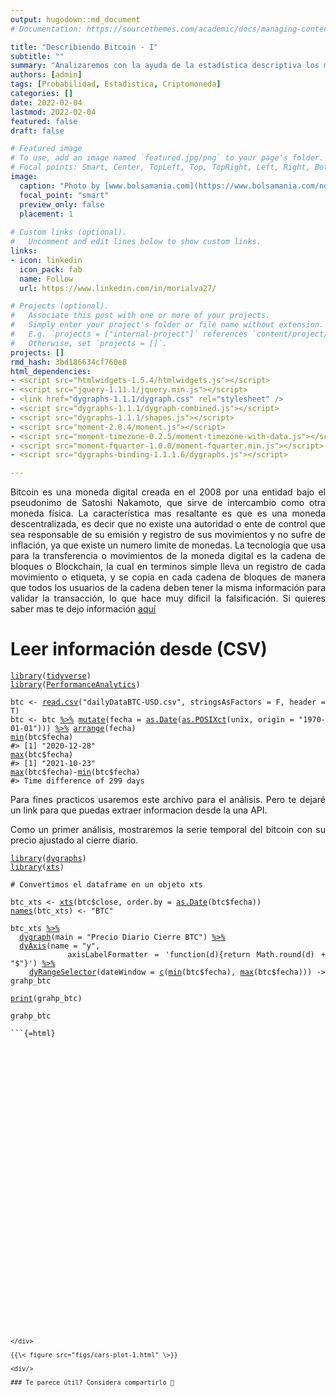 ```yaml
---
output: hugodown::md_document
# Documentation: https://sourcethemes.com/academic/docs/managing-content/

title: "Describiendo Bitcoin - I"
subtitle: ""
summary: "Analizaremos con la ayuda de la estadística descriptiva los movimientos de una criptomoneda"
authors: [admin]
tags: [Probabilidad, Estadistica, Criptomoneda]
categories: []
date: 2022-02-04
lastmod: 2022-02-04
featured: false
draft: false

# Featured image
# To use, add an image named `featured.jpg/png` to your page's folder.
# Focal points: Smart, Center, TopLeft, Top, TopRight, Left, Right, BottomLeft, Bottom, BottomRight.
image:
  caption: "Photo by [www.bolsamania.com](https://www.bolsamania.com/noticias/criptodivisas/el-bitcoin-corrige-un-10-fin-del-rally-o-toma-de-beneficios--8277113.html)"
  focal_point: "smart"
  preview_only: false
  placement: 1
  
# Custom links (optional).
#   Uncomment and edit lines below to show custom links.
links:
- icon: linkedin
  icon_pack: fab
  name: Follow
  url: https://www.linkedin.com/in/morialva27/

# Projects (optional).
#   Associate this post with one or more of your projects.
#   Simply enter your project's folder or file name without extension.
#   E.g. `projects = ["internal-project"]` references `content/project/deep-learning/index.md`.
#   Otherwise, set `projects = []`.
projects: []
rmd_hash: 3bd186634cf760e8
html_dependencies:
- <script src="htmlwidgets-1.5.4/htmlwidgets.js"></script>
- <script src="jquery-1.11.1/jquery.min.js"></script>
- <link href="dygraphs-1.1.1/dygraph.css" rel="stylesheet" />
- <script src="dygraphs-1.1.1/dygraph-combined.js"></script>
- <script src="dygraphs-1.1.1/shapes.js"></script>
- <script src="moment-2.8.4/moment.js"></script>
- <script src="moment-timezone-0.2.5/moment-timezone-with-data.js"></script>
- <script src="moment-fquarter-1.0.0/moment-fquarter.min.js"></script>
- <script src="dygraphs-binding-1.1.1.6/dygraphs.js"></script>

---
```


<div style="text-align: justify">

Bitcoin es una moneda digital creada en el 2008 por una entidad bajo el pseudonimo de Satoshi Nakamoto, que sirve de intercambio como otra moneda física. La característica mas resaltante es que es una moneda descentralizada, es decir que no existe una autoridad o ente de control que sea responsable de su emisión y registro de sus movimientos y no sufre de inflación, ya que existe un numero limite de monedas. La tecnología que usa para la transferencia o movimientos de la moneda digital es la cadena de bloques o Blockchain, la cual en terminos simple lleva un registro de cada movimiento o etiqueta, y se copia en cada cadena de bloques de manera que todos los usuarios de la cadena deben tener la misma información para validar la transacción, lo que hace muy dificil la falsificación. Si quieres saber mas te dejo información [aquí](https://es.wikipedia.org/wiki/Bitcoin)

# Leer información desde (CSV)

<div class="highlight">

<pre class='chroma'><code class='language-r' data-lang='r'><span class='kr'><a href='https://rdrr.io/r/base/library.html'>library</a></span><span class='o'>(</span><span class='nv'><a href='https://tidyverse.tidyverse.org'>tidyverse</a></span><span class='o'>)</span>
<span class='kr'><a href='https://rdrr.io/r/base/library.html'>library</a></span><span class='o'>(</span><span class='nv'><a href='https://github.com/braverock/PerformanceAnalytics'>PerformanceAnalytics</a></span><span class='o'>)</span>

<span class='nv'>btc</span> <span class='o'>&lt;-</span> <span class='nf'><a href='https://rdrr.io/r/utils/read.table.html'>read.csv</a></span><span class='o'>(</span><span class='s'>"dailyDataBTC-USD.csv"</span>, stringsAsFactors <span class='o'>=</span> <span class='kc'>F</span>, header <span class='o'>=</span> <span class='kc'>T</span><span class='o'>)</span>
<span class='nv'>btc</span> <span class='o'>&lt;-</span> <span class='nv'>btc</span> <span class='o'><a href='https://magrittr.tidyverse.org/reference/pipe.html'>%&gt;%</a></span> <span class='nf'><a href='https://dplyr.tidyverse.org/reference/mutate.html'>mutate</a></span><span class='o'>(</span>fecha <span class='o'>=</span> <span class='nf'><a href='https://rdrr.io/r/base/as.Date.html'>as.Date</a></span><span class='o'>(</span><span class='nf'><a href='https://rdrr.io/r/base/as.POSIXlt.html'>as.POSIXct</a></span><span class='o'>(</span><span class='nv'>unix</span>, origin <span class='o'>=</span> <span class='s'>"1970-01-01"</span><span class='o'>)</span><span class='o'>)</span><span class='o'>)</span> <span class='o'><a href='https://magrittr.tidyverse.org/reference/pipe.html'>%&gt;%</a></span> <span class='nf'><a href='https://dplyr.tidyverse.org/reference/arrange.html'>arrange</a></span><span class='o'>(</span><span class='nv'>fecha</span><span class='o'>)</span>
<span class='nf'><a href='https://rdrr.io/r/base/Extremes.html'>min</a></span><span class='o'>(</span><span class='nv'>btc</span><span class='o'>$</span><span class='nv'>fecha</span><span class='o'>)</span>
<span class='c'>#&gt; [1] "2020-12-28"</span>
<span class='nf'><a href='https://rdrr.io/r/base/Extremes.html'>max</a></span><span class='o'>(</span><span class='nv'>btc</span><span class='o'>$</span><span class='nv'>fecha</span><span class='o'>)</span>
<span class='c'>#&gt; [1] "2021-10-23"</span>
<span class='nf'><a href='https://rdrr.io/r/base/Extremes.html'>max</a></span><span class='o'>(</span><span class='nv'>btc</span><span class='o'>$</span><span class='nv'>fecha</span><span class='o'>)</span><span class='o'>-</span><span class='nf'><a href='https://rdrr.io/r/base/Extremes.html'>min</a></span><span class='o'>(</span><span class='nv'>btc</span><span class='o'>$</span><span class='nv'>fecha</span><span class='o'>)</span>
<span class='c'>#&gt; Time difference of 299 days</span></code></pre>

</div>

Para fines practicos usaremos este archivo para el análisis. Pero te dejaré un link para que puedas extraer informacion desde la una API.

Como un primer análisis, mostraremos la serie temporal del bitcoin con su precio ajustado al cierre diario.

<div class="highlight">

<pre class='chroma'><code class='language-r' data-lang='r'><span class='kr'><a href='https://rdrr.io/r/base/library.html'>library</a></span><span class='o'>(</span><span class='nv'><a href='https://github.com/rstudio/dygraphs'>dygraphs</a></span><span class='o'>)</span>
<span class='kr'><a href='https://rdrr.io/r/base/library.html'>library</a></span><span class='o'>(</span><span class='nv'><a href='https://github.com/joshuaulrich/xts'>xts</a></span><span class='o'>)</span>

<span class='c'># Convertimos el dataframe en un objeto xts</span>

<span class='nv'>btc_xts</span> <span class='o'>&lt;-</span> <span class='nf'><a href='https://rdrr.io/pkg/xts/man/xts.html'>xts</a></span><span class='o'>(</span><span class='nv'>btc</span><span class='o'>$</span><span class='nv'>close</span>, order.by <span class='o'>=</span> <span class='nf'><a href='https://rdrr.io/pkg/zoo/man/yearmon.html'>as.Date</a></span><span class='o'>(</span><span class='nv'>btc</span><span class='o'>$</span><span class='nv'>fecha</span><span class='o'>)</span><span class='o'>)</span>
<span class='nf'><a href='https://rdrr.io/r/base/names.html'>names</a></span><span class='o'>(</span><span class='nv'>btc_xts</span><span class='o'>)</span> <span class='o'>&lt;-</span> <span class='s'>"BTC"</span>

<span class='nv'>btc_xts</span> <span class='o'><a href='https://rdrr.io/pkg/dygraphs/man/dygraphs-exports.html'>%&gt;%</a></span>
  <span class='nf'><a href='https://rdrr.io/pkg/dygraphs/man/dygraph.html'>dygraph</a></span><span class='o'>(</span>main <span class='o'>=</span> <span class='s'>"Precio Diario Cierre BTC"</span><span class='o'>)</span> <span class='o'><a href='https://rdrr.io/pkg/dygraphs/man/dygraphs-exports.html'>%&gt;%</a></span>
  <span class='nf'><a href='https://rdrr.io/pkg/dygraphs/man/dyAxis.html'>dyAxis</a></span><span class='o'>(</span>name <span class='o'>=</span> <span class='s'>"y"</span>,
         axisLabelFormatter <span class='o'>=</span> <span class='s'>'function(d)&#123;return Math.round(d) + "$"&#125;'</span><span class='o'>)</span> <span class='o'><a href='https://rdrr.io/pkg/dygraphs/man/dygraphs-exports.html'>%&gt;%</a></span>
    <span class='nf'><a href='https://rdrr.io/pkg/dygraphs/man/dyRangeSelector.html'>dyRangeSelector</a></span><span class='o'>(</span>dateWindow <span class='o'>=</span> <span class='nf'><a href='https://rdrr.io/r/base/c.html'>c</a></span><span class='o'>(</span><span class='nf'><a href='https://rdrr.io/r/base/Extremes.html'>min</a></span><span class='o'>(</span><span class='nv'>btc</span><span class='o'>$</span><span class='nv'>fecha</span><span class='o'>)</span>, <span class='nf'><a href='https://rdrr.io/r/base/Extremes.html'>max</a></span><span class='o'>(</span><span class='nv'>btc</span><span class='o'>$</span><span class='nv'>fecha</span><span class='o'>)</span><span class='o'>)</span><span class='o'>)</span> <span class='o'>-&gt;</span> <span class='nv'>grahp_btc</span>

<span class='nf'><a href='https://rdrr.io/r/base/print.html'>print</a></span><span class='o'>(</span><span class='nv'>grahp_btc</span><span class='o'>)</span></code></pre>

</div>

<div class="highlight">

<pre class='chroma'><code class='language-r' data-lang='r'><span class='nv'>grahp_btc</span>

```{=html}
<div id="htmlwidget-e973c77c6a89dfc18af7" style="width:700px;height:415.296px;" class="dygraphs html-widget"></div>
<script type="application/json" data-for="htmlwidget-e973c77c6a89dfc18af7">{"x":{"attrs":{"axes":{"x":{"pixelsPerLabel":60},"y":{"axisLabelFormatter":"function(d){return Math.round(d) + \"$\"}"}},"title":"Precio Diario Cierre BTC","labels":["day","BTC"],"legend":"auto","retainDateWindow":false,"showRangeSelector":true,"dateWindow":["2020-12-28T00:00:00.000Z","2021-10-23T00:00:00.000Z"],"rangeSelectorHeight":40,"rangeSelectorPlotFillColor":" #A7B1C4","rangeSelectorPlotStrokeColor":"#808FAB","interactionModel":"Dygraph.Interaction.defaultModel"},"scale":"daily","annotations":[],"shadings":[],"events":[],"format":"date","data":[["2020-12-28T00:00:00.000Z","2020-12-29T00:00:00.000Z","2020-12-30T00:00:00.000Z","2020-12-31T00:00:00.000Z","2021-01-01T00:00:00.000Z","2021-01-02T00:00:00.000Z","2021-01-03T00:00:00.000Z","2021-01-04T00:00:00.000Z","2021-01-05T00:00:00.000Z","2021-01-06T00:00:00.000Z","2021-01-07T00:00:00.000Z","2021-01-08T00:00:00.000Z","2021-01-09T00:00:00.000Z","2021-01-10T00:00:00.000Z","2021-01-11T00:00:00.000Z","2021-01-12T00:00:00.000Z","2021-01-13T00:00:00.000Z","2021-01-14T00:00:00.000Z","2021-01-15T00:00:00.000Z","2021-01-16T00:00:00.000Z","2021-01-17T00:00:00.000Z","2021-01-18T00:00:00.000Z","2021-01-19T00:00:00.000Z","2021-01-20T00:00:00.000Z","2021-01-21T00:00:00.000Z","2021-01-22T00:00:00.000Z","2021-01-23T00:00:00.000Z","2021-01-24T00:00:00.000Z","2021-01-25T00:00:00.000Z","2021-01-26T00:00:00.000Z","2021-01-27T00:00:00.000Z","2021-01-28T00:00:00.000Z","2021-01-29T00:00:00.000Z","2021-01-30T00:00:00.000Z","2021-01-31T00:00:00.000Z","2021-02-01T00:00:00.000Z","2021-02-02T00:00:00.000Z","2021-02-03T00:00:00.000Z","2021-02-04T00:00:00.000Z","2021-02-05T00:00:00.000Z","2021-02-06T00:00:00.000Z","2021-02-07T00:00:00.000Z","2021-02-08T00:00:00.000Z","2021-02-09T00:00:00.000Z","2021-02-10T00:00:00.000Z","2021-02-11T00:00:00.000Z","2021-02-12T00:00:00.000Z","2021-02-13T00:00:00.000Z","2021-02-14T00:00:00.000Z","2021-02-15T00:00:00.000Z","2021-02-16T00:00:00.000Z","2021-02-17T00:00:00.000Z","2021-02-18T00:00:00.000Z","2021-02-19T00:00:00.000Z","2021-02-20T00:00:00.000Z","2021-02-21T00:00:00.000Z","2021-02-22T00:00:00.000Z","2021-02-23T00:00:00.000Z","2021-02-24T00:00:00.000Z","2021-02-25T00:00:00.000Z","2021-02-26T00:00:00.000Z","2021-02-27T00:00:00.000Z","2021-02-28T00:00:00.000Z","2021-03-01T00:00:00.000Z","2021-03-02T00:00:00.000Z","2021-03-03T00:00:00.000Z","2021-03-04T00:00:00.000Z","2021-03-05T00:00:00.000Z","2021-03-06T00:00:00.000Z","2021-03-07T00:00:00.000Z","2021-03-08T00:00:00.000Z","2021-03-09T00:00:00.000Z","2021-03-10T00:00:00.000Z","2021-03-11T00:00:00.000Z","2021-03-12T00:00:00.000Z","2021-03-13T00:00:00.000Z","2021-03-14T00:00:00.000Z","2021-03-15T00:00:00.000Z","2021-03-16T00:00:00.000Z","2021-03-17T00:00:00.000Z","2021-03-18T00:00:00.000Z","2021-03-19T00:00:00.000Z","2021-03-20T00:00:00.000Z","2021-03-21T00:00:00.000Z","2021-03-22T00:00:00.000Z","2021-03-23T00:00:00.000Z","2021-03-24T00:00:00.000Z","2021-03-25T00:00:00.000Z","2021-03-26T00:00:00.000Z","2021-03-27T00:00:00.000Z","2021-03-28T00:00:00.000Z","2021-03-29T00:00:00.000Z","2021-03-30T00:00:00.000Z","2021-03-31T00:00:00.000Z","2021-04-01T00:00:00.000Z","2021-04-02T00:00:00.000Z","2021-04-03T00:00:00.000Z","2021-04-04T00:00:00.000Z","2021-04-05T00:00:00.000Z","2021-04-06T00:00:00.000Z","2021-04-07T00:00:00.000Z","2021-04-08T00:00:00.000Z","2021-04-09T00:00:00.000Z","2021-04-10T00:00:00.000Z","2021-04-11T00:00:00.000Z","2021-04-12T00:00:00.000Z","2021-04-13T00:00:00.000Z","2021-04-14T00:00:00.000Z","2021-04-15T00:00:00.000Z","2021-04-16T00:00:00.000Z","2021-04-17T00:00:00.000Z","2021-04-18T00:00:00.000Z","2021-04-19T00:00:00.000Z","2021-04-20T00:00:00.000Z","2021-04-21T00:00:00.000Z","2021-04-22T00:00:00.000Z","2021-04-23T00:00:00.000Z","2021-04-24T00:00:00.000Z","2021-04-25T00:00:00.000Z","2021-04-26T00:00:00.000Z","2021-04-27T00:00:00.000Z","2021-04-28T00:00:00.000Z","2021-04-29T00:00:00.000Z","2021-04-30T00:00:00.000Z","2021-05-01T00:00:00.000Z","2021-05-02T00:00:00.000Z","2021-05-03T00:00:00.000Z","2021-05-04T00:00:00.000Z","2021-05-05T00:00:00.000Z","2021-05-06T00:00:00.000Z","2021-05-07T00:00:00.000Z","2021-05-08T00:00:00.000Z","2021-05-09T00:00:00.000Z","2021-05-10T00:00:00.000Z","2021-05-11T00:00:00.000Z","2021-05-12T00:00:00.000Z","2021-05-13T00:00:00.000Z","2021-05-14T00:00:00.000Z","2021-05-15T00:00:00.000Z","2021-05-16T00:00:00.000Z","2021-05-17T00:00:00.000Z","2021-05-18T00:00:00.000Z","2021-05-19T00:00:00.000Z","2021-05-20T00:00:00.000Z","2021-05-21T00:00:00.000Z","2021-05-22T00:00:00.000Z","2021-05-23T00:00:00.000Z","2021-05-24T00:00:00.000Z","2021-05-25T00:00:00.000Z","2021-05-26T00:00:00.000Z","2021-05-27T00:00:00.000Z","2021-05-28T00:00:00.000Z","2021-05-29T00:00:00.000Z","2021-05-30T00:00:00.000Z","2021-05-31T00:00:00.000Z","2021-06-01T00:00:00.000Z","2021-06-02T00:00:00.000Z","2021-06-03T00:00:00.000Z","2021-06-04T00:00:00.000Z","2021-06-05T00:00:00.000Z","2021-06-06T00:00:00.000Z","2021-06-07T00:00:00.000Z","2021-06-08T00:00:00.000Z","2021-06-09T00:00:00.000Z","2021-06-10T00:00:00.000Z","2021-06-11T00:00:00.000Z","2021-06-12T00:00:00.000Z","2021-06-13T00:00:00.000Z","2021-06-14T00:00:00.000Z","2021-06-15T00:00:00.000Z","2021-06-16T00:00:00.000Z","2021-06-17T00:00:00.000Z","2021-06-18T00:00:00.000Z","2021-06-19T00:00:00.000Z","2021-06-20T00:00:00.000Z","2021-06-21T00:00:00.000Z","2021-06-22T00:00:00.000Z","2021-06-23T00:00:00.000Z","2021-06-24T00:00:00.000Z","2021-06-25T00:00:00.000Z","2021-06-26T00:00:00.000Z","2021-06-27T00:00:00.000Z","2021-06-28T00:00:00.000Z","2021-06-29T00:00:00.000Z","2021-06-30T00:00:00.000Z","2021-07-01T00:00:00.000Z","2021-07-02T00:00:00.000Z","2021-07-03T00:00:00.000Z","2021-07-04T00:00:00.000Z","2021-07-05T00:00:00.000Z","2021-07-06T00:00:00.000Z","2021-07-07T00:00:00.000Z","2021-07-08T00:00:00.000Z","2021-07-09T00:00:00.000Z","2021-07-10T00:00:00.000Z","2021-07-11T00:00:00.000Z","2021-07-12T00:00:00.000Z","2021-07-13T00:00:00.000Z","2021-07-14T00:00:00.000Z","2021-07-15T00:00:00.000Z","2021-07-16T00:00:00.000Z","2021-07-17T00:00:00.000Z","2021-07-18T00:00:00.000Z","2021-07-19T00:00:00.000Z","2021-07-20T00:00:00.000Z","2021-07-21T00:00:00.000Z","2021-07-22T00:00:00.000Z","2021-07-23T00:00:00.000Z","2021-07-24T00:00:00.000Z","2021-07-25T00:00:00.000Z","2021-07-26T00:00:00.000Z","2021-07-27T00:00:00.000Z","2021-07-28T00:00:00.000Z","2021-07-29T00:00:00.000Z","2021-07-30T00:00:00.000Z","2021-07-31T00:00:00.000Z","2021-08-01T00:00:00.000Z","2021-08-02T00:00:00.000Z","2021-08-03T00:00:00.000Z","2021-08-04T00:00:00.000Z","2021-08-05T00:00:00.000Z","2021-08-06T00:00:00.000Z","2021-08-07T00:00:00.000Z","2021-08-08T00:00:00.000Z","2021-08-09T00:00:00.000Z","2021-08-10T00:00:00.000Z","2021-08-11T00:00:00.000Z","2021-08-12T00:00:00.000Z","2021-08-13T00:00:00.000Z","2021-08-14T00:00:00.000Z","2021-08-15T00:00:00.000Z","2021-08-16T00:00:00.000Z","2021-08-17T00:00:00.000Z","2021-08-18T00:00:00.000Z","2021-08-19T00:00:00.000Z","2021-08-20T00:00:00.000Z","2021-08-21T00:00:00.000Z","2021-08-22T00:00:00.000Z","2021-08-23T00:00:00.000Z","2021-08-24T00:00:00.000Z","2021-08-25T00:00:00.000Z","2021-08-26T00:00:00.000Z","2021-08-27T00:00:00.000Z","2021-08-28T00:00:00.000Z","2021-08-29T00:00:00.000Z","2021-08-30T00:00:00.000Z","2021-08-31T00:00:00.000Z","2021-09-01T00:00:00.000Z","2021-09-02T00:00:00.000Z","2021-09-03T00:00:00.000Z","2021-09-04T00:00:00.000Z","2021-09-05T00:00:00.000Z","2021-09-06T00:00:00.000Z","2021-09-07T00:00:00.000Z","2021-09-08T00:00:00.000Z","2021-09-09T00:00:00.000Z","2021-09-10T00:00:00.000Z","2021-09-11T00:00:00.000Z","2021-09-12T00:00:00.000Z","2021-09-13T00:00:00.000Z","2021-09-14T00:00:00.000Z","2021-09-15T00:00:00.000Z","2021-09-16T00:00:00.000Z","2021-09-17T00:00:00.000Z","2021-09-18T00:00:00.000Z","2021-09-19T00:00:00.000Z","2021-09-20T00:00:00.000Z","2021-09-21T00:00:00.000Z","2021-09-22T00:00:00.000Z","2021-09-23T00:00:00.000Z","2021-09-24T00:00:00.000Z","2021-09-25T00:00:00.000Z","2021-09-26T00:00:00.000Z","2021-09-27T00:00:00.000Z","2021-09-28T00:00:00.000Z","2021-09-29T00:00:00.000Z","2021-09-30T00:00:00.000Z","2021-10-01T00:00:00.000Z","2021-10-02T00:00:00.000Z","2021-10-03T00:00:00.000Z","2021-10-04T00:00:00.000Z","2021-10-05T00:00:00.000Z","2021-10-06T00:00:00.000Z","2021-10-07T00:00:00.000Z","2021-10-08T00:00:00.000Z","2021-10-09T00:00:00.000Z","2021-10-10T00:00:00.000Z","2021-10-11T00:00:00.000Z","2021-10-12T00:00:00.000Z","2021-10-13T00:00:00.000Z","2021-10-14T00:00:00.000Z","2021-10-15T00:00:00.000Z","2021-10-16T00:00:00.000Z","2021-10-17T00:00:00.000Z","2021-10-18T00:00:00.000Z","2021-10-19T00:00:00.000Z","2021-10-20T00:00:00.000Z","2021-10-21T00:00:00.000Z","2021-10-22T00:00:00.000Z","2021-10-23T00:00:00.000Z"],[27040.36,27366.35,28897.42,28990.08,29412.84,32225.91,33080.66,32019.99,34030.64,36859.26,39505.56,40665.15,40257.43,38171.57,35452.59,34038.98,37393.66,39125.14,36754.67,36006.94,35820,36624.23,35917.28,35503.09,30855.95,32984.93,32112.01,32288.56,32261.87,32510.82,30407.13,33488.99,34262.11,34315.63,33137.74,33533.19,35512.67,37678.37,36975,38311.49,39265.43,38871.42,46448.1,46514.73,44850,47997.91,47408.34,47232.45,48680.69,47936.37,49158.71,52170.01,51601.73,55983.56,55923.52,57489.16,54142.13,48899.99,49737.82,47058.48,46326.2,46180.75,45231.75,49639.4,48511.6,50360,48368.52,48769.47,48909.84,50978.61,52415.23,54916.38,55890.69,57815.47,57225.91,61178.5,58972.7,55636.15,56927.11,58925.54,57644.95,58039.66,58116.7,57363.32,54110.07,54345.54,52276.16,51325.01,55072.44,55856.53,55778.82,57613.48,58786.46,58800,58726.48,58981.04,57094.34,58215.94,59123.02,58019.98,55955.75,58083.1,58092.68,59778.6,59985.26,59839.82,63588.22,62971.8,63229.04,61427.27,60058.86,56274.41,55696.83,56499.29,53800.86,51701.59,51187.27,50089.15,49121,54053.6,55069.62,54894.03,53580,57798.77,57859.28,56625.2,57212.73,53241.92,57515.69,56440.66,57380.39,58958.05,58312.57,55866.41,56753.19,49498.77,49690.11,49893.48,46775.51,46450.79,43580.5,42857.15,36731.75,40623.33,37340.77,37476.83,34758.67,38878.56,38361.81,39293.23,38556.88,35680.47,34627.82,35669.44,37279.31,36685,37577.91,39248.55,36856.52,35539.49,35800.48,33575.91,33402.13,37403.86,36694.05,37338.44,35557.33,39015.24,40539.47,40162.37,38351,38095.17,35841.81,35484.79,35585.78,31609.82,32538.37,33688.35,34654.58,31594.63,32275.19,34709.23,34493.22,35904.28,35060,33516.11,33805.02,34682.16,35284.05,33697.78,34225.73,33878.56,32875.95,33824.26,33515.35,34259.23,33091.1,32734.14,32816.39,31868.68,31388.06,31533.91,31788.25,30842.03,29796.16,32135.19,32287.74,33647.26,34283.01,35428.26,37262.77,39470.48,40035.1,40039.44,42237.95,41495.01,39865.41,39149.59,38191.44,39722.41,40888.74,42869.58,44637.34,43829.14,46285.48,45595.66,45553.49,44422.14,47833.64,47109.65,47014.49,45902.46,44671.58,44707.98,46765.87,49342.4,48867.02,49284.63,49506.5,47682.45,48987.33,46851.47,49077.57,48942.94,48802.58,46993.71,47112.5,48839.86,49279.37,50025,49942.98,51789.17,52698.81,46894.5,46060.36,46400,44851.45,45171.83,46024.23,44947.72,47127.22,48148.12,47753.16,47303.5,48314.56,47255.92,43012.97,40719.6,43575.1,44897.59,42848.92,42705.51,43178.02,42171.76,41026.07,41522.16,43824.43,48165.76,47657.69,48233.99,49245.54,51493.99,55339.48,53797.82,53963.82,54962.29,54690.53,57487.44,56005.1,57367.32,57359.51,61695.39,60877.42,61527.11,62042.41,64303.14,66026.54,62204.02,60687.64,61028.72]]},"evals":["attrs.axes.y.axisLabelFormatter","attrs.interactionModel"],"jsHooks":[]}</script>
```</code></pre>

</div>

{{\< figure src="figs/cars-plot-1.html" \>}}

<div/>

### Te parece útil? Considera compartirlo 🙌

